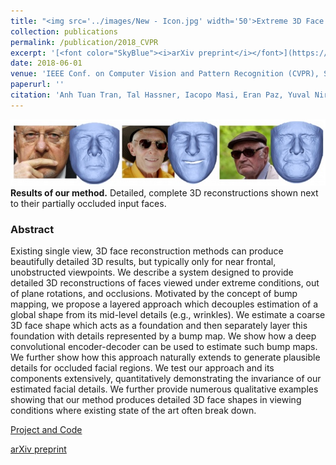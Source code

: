 ```yaml
---
title: "<img src='../images/New - Icon.jpg' width='50'>Extreme 3D Face Reconstruction: Looking Past Occlusions"
collection: publications
permalink: /publication/2018_CVPR
excerpt: '[<font color="SkyBlue"><i>arXiv preprint</i></font>](https://arxiv.org/abs/1712.05083)'
date: 2018-06-01
venue: 'IEEE Conf. on Computer Vision and Pattern Recognition (CVPR), Salt Lake City'
paperurl: ''
citation: 'Anh Tuan Tran, Tal Hassner, Iacopo Masi, Eran Paz, Yuval Nirkin, Gerard Medioni. <i> Extreme 3D Face Reconstruction: Looking Past Occlusions.</i> IEEE Conf. on Computer Vision and Pattern Recognition (CVPR), Salt Lake City, 2018.'
---
```


<img src='../images/Extreme 3D Face Reconstruction - Icon.jpg'><br/>
<b>Results of our method.</b> Detailed, complete 3D reconstructions shown next to their partially occluded input faces.

### Abstract
Existing single view, 3D face reconstruction methods can produce beautifully detailed 3D results, but typically only for near frontal, unobstructed viewpoints. We describe a system designed to provide detailed 3D reconstructions of faces viewed under extreme conditions, out of plane rotations, and occlusions. Motivated by the concept of bump mapping, we propose a layered approach which decouples estimation of a global shape from its mid-level details (e.g., wrinkles). We estimate a coarse 3D face shape which acts as a foundation and then separately layer this foundation with details represented by a bump map. We show how a deep convolutional encoder-decoder can be used to estimate such bump maps. We further show how this approach naturally extends to generate plausible details for occluded facial regions. We test our approach and its components extensively, quantitatively demonstrating the invariance of our estimated facial details. We further provide numerous qualitative examples showing that our method produces detailed 3D face shapes in viewing conditions where existing state of the art often break down.


[Project and Code](https://github.com/anhttran/extreme_3d_faces)

[arXiv preprint](https://arxiv.org/abs/1712.05083)
